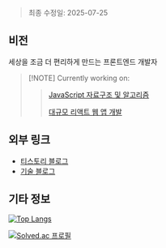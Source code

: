 > 최종 수정일: 2025-07-25

## 비전
세상을 조금 더 편리하게 만드는 프론트엔드 개발자

> \[!NOTE]
> Currently working on:
> > [JavaScript 자료구조 및 알고리즘](https://github.com/jong-k/js-algorithms)
> > 
> > [대규모 리액트 웹 앱 개발](https://github.com/jong-k/large-scale-react)

## 외부 링크
- [티스토리 블로그](https://ggarden.tistory.com/)
- [기술 블로그](https://kimjonghan.com/)

## 기타 정보

[![Top Langs](https://github-readme-stats.vercel.app/api/top-langs/?username=jong-k&layout=compact)](https://github.com/anuraghazra/github-readme-stats)

[![Solved.ac 프로필](http://mazassumnida.wtf/api/mini/generate_badge?boj=kjhan710)](https://solved.ac/kjhan710)
